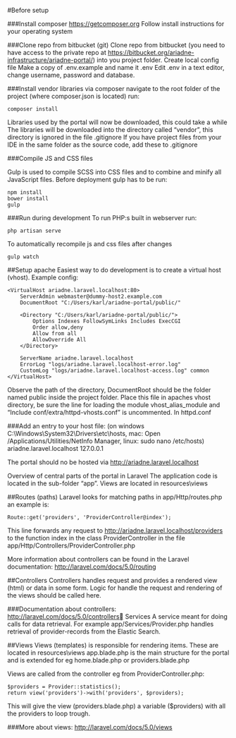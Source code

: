 #Before setup

###Install composer
https://getcomposer.org
Follow install instructions for your operating system

###Clone repo from bitbucket (git)
Clone repo from bitbucket (you need to have access to the private repo at https://bitbucket.org/ariadne-infrastructure/ariadne-portal/) into you project folder.
Create local config file
Make a copy of .env.example and name it .env
Edit .env in a text editor, change username, password and database.

###Install vendor libraries via composer
navigate to the root folder of the project (where composer.json is located)
run: 

    composer install

Libraries used by the portal will now be downloaded, this could take a while
The libraries will be downloaded into the directory called “vendor”, this directory is ignored in the file .gitignore
If you have project files from your IDE in the same folder as the source code, add these to .gitignore

###Compile JS and CSS files

Gulp is used to compile SCSS into CSS files and to combine and minify all JavaScript files. Before deployment gulp has to be run:

    npm install
    bower install
    gulp

###Run during development
To run PHP:s built in webserver run:

    php artisan serve

To automatically recompile js and css files after changes

    gulp watch

##Setup apache
Easiest way to do development is to create a virtual host (vhost).
Example config:

    <VirtualHost ariadne.laravel.localhost:80>
        ServerAdmin webmaster@dummy-host2.example.com
        DocumentRoot "C:/Users/karl/ariadne-portal/public/"
    	
    	<Directory "C:/Users/karl/ariadne-portal/public/">
            Options Indexes FollowSymLinks Includes ExecCGI 
            Order allow,deny  
            Allow from all  
            AllowOverride All 
    	</Directory>
    	
        ServerName ariadne.laravel.localhost
        ErrorLog "logs/ariadne.laravel.localhost-error.log"
        CustomLog "logs/ariadne.laravel.localhost-access.log" common
    </VirtualHost>


Observe the path of the directory, DocumentRoot should be the folder named public inside the project folder.
Place this file in apaches vhost directory, be sure the line for loading the module vhost_alias_module and “Include conf/extra/httpd-vhosts.conf” is uncommented. In httpd.conf

###Add an entry to your host file:
(on windows C:\Windows\System32\Drivers\etc\hosts, mac: Open /Applications/Utilities/NetInfo Manager, linux: sudo nano /etc/hosts)
ariadne.laravel.localhost 127.0.0.1


The portal should no be hosted via http://ariadne.laravel.localhost

Overview of central parts of the portal in Laravel
The application code is located in the sub-folder “app”.
Views are located in resources\views

##Routes (paths)
Laravel looks for matching paths in app/Http/routes.php an example is:

    Route::get('providers', 'ProviderController@index');

This line forwards any request to http://ariadne.laravel.localhost/providers to the function index in the class ProviderController in the file app/Http/Controllers/ProviderController.php

More information about controllers can be found in the Laravel documentation: http://laravel.com/docs/5.0/routing

##Controllers
Controllers handles request and provides a rendered view (html) or data in some form.
Logic for handle the request and rendering of the views should be called here.

###Documentation about controllers:
http://laravel.com/docs/5.0/controllers
Services
A service meant for doing calls for data retrieval.
For example app/Services/Provider.php handles retrieval of provider-records from the Elastic Search.

##Views
Views (templates) is responsible for rendering items.
These are located in resources\views
app.blade.php is the main structure for the portal and is extended for eg home.blade.php or providers.blade.php

Views are called from the controller eg from ProviderController.php:

    $providers = Provider::statistics();
    return view('providers')->with('providers', $providers);

This will give the view (providers.blade.php) a variable ($providers) with all the providers to loop trough.

###More about views:
http://laravel.com/docs/5.0/views
